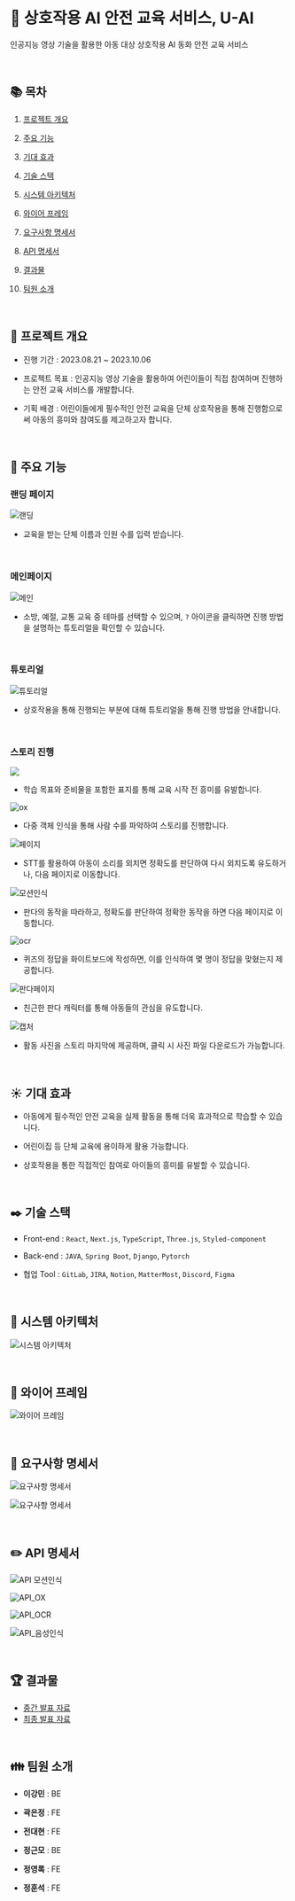 # :runner: 상호작용 AI 안전 교육 서비스, U-AI

인공지능 영상 기술을 활용한 아동 대상 상호작용 AI 동화 안전 교육 서비스

<br/>

## :books: 목차

1. [프로젝트 개요](#speech_balloon-프로젝트-개요)

2. [주요 기능](#loudspeaker-주요-기능)

3. [기대 효과](#sunny-기대-효과)

4. [기술 스택](#black_nib-기술-스택)

5. [시스템 아키텍처](#open_file_folder-시스템-아키텍처)

6. [와이어 프레임](#microscope-와이어-프레임)

7. [요구사항 명세서](#memo-요구사항-명세서)

8. [API 명세서](#pencil2-api-명세서)

9. [결과물](#trophy-결과물)

10. [팀원 소개](#family-팀원-소개)

<br/>

## :speech_balloon: 프로젝트 개요

- 진행 기간 : 2023.08.21 ~ 2023.10.06

- 프로젝트 목표 : 인공지능 영상 기술을 활용하여 어린이들이 직접 참여하며 진행하는 안전 교육 서비스를 개발합니다.

- 기획 배경 : 어린이들에게 필수적인 안전 교육을 단체 상호작용을 통해 진행함으로써 아동의 흥미와 참여도를 제고하고자 합니다.

<br/>

## :loudspeaker: 주요 기능

### 랜딩 페이지

![랜딩](C:\Users\SSAFY\Desktop\S09P22E104\README\랜딩페이지.png)

- 교육을 받는 단체 이름과 인원 수를 입력 받습니다.

<br/>

### 메인페이지

![메인](C:\Users\SSAFY\Desktop\S09P22E104\README\메인페이지.png)

- 소방, 예절, 교통 교육 중 테마를 선택할 수 있으며, `?` 아이콘을 클릭하면 진행 방법을 설명하는 튜토리얼을 확인할 수 있습니다.

<br/>

### 튜토리얼

![튜토리얼](C:\Users\SSAFY\Desktop\S09P22E104\README\튜토리얼페이지.png)

- 상호작용을 통해 진행되는 부분에 대해 튜토리얼을 통해 진행 방법을 안내합니다.

<br/>

### 스토리 진행

![](C:\Users\SSAFY\AppData\Roaming\marktext\images\2023-10-05-15-24-17-image.png)

- 학습 목표와 준비물을 포함한 표지를 통해 교육 시작 전 흥미를 유발합니다.

![ox](C:\Users\SSAFY\Desktop\S09P22E104\README\ox페이지.png)

- 다중 객체 인식을 통해 사람 수를 파악하여 스토리를 진행합니다.

![페이지](C:\Users\SSAFY\Desktop\S09P22E104\README\stt페이지.png)

- STT를 활용하여 아동이 소리를 외치면 정확도를 판단하여 다시 외치도록 유도하거나, 다음 페이지로 이동합니다.

![모션인식](C:\Users\SSAFY\Desktop\S09P22E104\README\모션인식페이지.png)

- 판다의 동작을 따라하고, 정확도를 판단하여 정확한 동작을 하면 다음 페이지로 이동합니다.

![ocr](C:\Users\SSAFY\Desktop\S09P22E104\README\ocr페이지.jpg)

- 퀴즈의 정답을 화이트보드에 작성하면, 이를 인식하여 몇 명이 정답을 맞혔는지 제공합니다.

![판다페이지](C:\Users\SSAFY\Desktop\S09P22E104\README\판다페이지.png)

- 친근한 판다 캐릭터를 통해 아동들의 관심을 유도합니다.

![캡처](C:\Users\SSAFY\Desktop\S09P22E104\README\캡처페이지.png)

- 활동 사진을 스토리 마지막에 제공하며, 클릭 시 사진 파일 다운로드가 가능합니다.

<br/>

## :sunny: 기대 효과

- 아동에게 필수적인 안전 교육을 실제 활동을 통해 더욱 효과적으로 학습할 수 있습니다.

- 어린이집 등 단체 교육에 용이하게 활용 가능합니다.

- 상호작용을 통한 직접적인 참여로 아이들의 흥미를 유발할 수 있습니다.

<br/>

## :black_nib: 기술 스택

- Front-end :  `React`, `Next.js`, `TypeScript`, `Three.js`, `Styled-component`

- Back-end : `JAVA`, `Spring Boot`, `Django`, `Pytorch`

- 협업 Tool : `GitLab`, `JIRA`, `Notion`, `MatterMost`, `Discord`, `Figma`

<br/>

## :open_file_folder: 시스템 아키텍처

![시스템 아키텍처](C:\Users\SSAFY\Desktop\S09P22E104\README\architecture.png)

<br/>

## :microscope: 와이어 프레임

![와이어 프레임](C:\Users\SSAFY\Desktop\S09P22E104\README\와이어프레임.png)

<br/>

## :memo: 요구사항 명세서

![요구사항 명세서](C:\Users\SSAFY\Desktop\S09P22E104\README\요구사항_명세서1.png)

![요구사항 명세서](C:\Users\SSAFY\Desktop\S09P22E104\README\요구사항_명세서2.png)

<br/>

## :pencil2: API 명세서

![API 모션인식](C:\Users\SSAFY\Desktop\S09P22E104\README\api_모션인식.png)

![API_OX](C:\Users\SSAFY\Desktop\S09P22E104\README\api_ox.png)

![API_OCR](C:\Users\SSAFY\Desktop\S09P22E104\README\api_ocr.png)

![API_음성인식](C:\Users\SSAFY\Desktop\S09P22E104\README\api_음성인식.png)

<br/>

## :trophy: 결과물

- [중간 발표 자료](https://drive.google.com/file/d/1HFNwo7lHW85fRsJFJW48vq73_kQEnRpQ/view?usp=drive_link)
- [최종 발표 자료](https://drive.google.com/file/d/1SAf3oBKZLmWy3u49IUph8HGWM52VC65J/view?usp=drive_link)

<br/>

## :family: 팀원 소개

- **이강민** : BE

- **곽은정** : FE

- **전대현** : FE

- **정근모** : BE

- **정영록** : FE

- **정훈석** : FE
